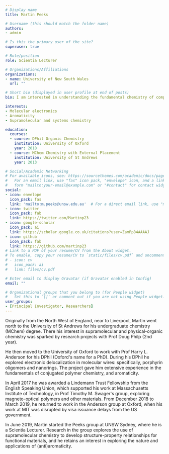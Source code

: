 ```yaml
---
# Display name
title: Martin Peeks

# Username (this should match the folder name)
authors:
- admin

# Is this the primary user of the site?
superuser: true

# Role/position
role: Scientia Lecturer

# Organizations/Affiliations
organizations:
- name: University of New South Wales
  url: ""

# Short bio (displayed in user profile at end of posts)
bio: I am interested in understanding the fundamental chemistry of complex molecules and molecular systems.

interests:
- Molecular electronics
- Aromaticity
- Supramolecular and systems chemistry

education:
  courses:
  - course: DPhil Organic Chemistry
    institution: University of Oxford
    year: 2018
  - course: MChem Chemistry with External Placement
    institution: University of St Andrews
    year: 2013

# Social/Academic Networking
# For available icons, see: https://sourcethemes.com/academic/docs/page-builder/#icons
#   For an email link, use "fas" icon pack, "envelope" icon, and a link in the
#   form "mailto:your-email@example.com" or "#contact" for contact widget.
social:
- icon: envelope
  icon_pack: fas
  link: 'mailto:m.peeks@unsw.edu.au'  # For a direct email link, use "mailto:test@example.org".
- icon: twitter
  icon_pack: fab
  link: https://twitter.com/Martinp23
- icon: google-scholar
  icon_pack: ai
  link: https://scholar.google.co.uk/citations?user=ZamPp84AAAAJ
- icon: github
  icon_pack: fab
  link: https://github.com/martinp23
# Link to a PDF of your resume/CV from the About widget.
# To enable, copy your resume/CV to `static/files/cv.pdf` and uncomment the lines below.
# - icon: cv
#   icon_pack: ai
#   link: files/cv.pdf

# Enter email to display Gravatar (if Gravatar enabled in Config)
email: ""

# Organizational groups that you belong to (for People widget)
#   Set this to `[]` or comment out if you are not using People widget.
user_groups:
- [Principal Investigator, Researchers]
---
```


Originally from the North West of England, near to Liverpool, Martin went north to the University of St Andrews for his undergraduate chemistry (MChem) degree. There his interest in supramolecular and physical-organic chemistry was sparked by research projects with Prof Doug Philp (2nd year).

He then moved to the University of Oxford to work with Prof Harry L. Anderson for his DPhil (Oxford's name for a PhD). During his DPhil he explored electronic delocalization in molecular wires: specifically, porphyrin oligomers and nanorings. The project gave him extensive experience in the fundamentals of conjugated polymer chemistry, and aromaticity.

In April 2017 he was awarded a Lindemann Trust Fellowship from the English Speaking Union, which supported his work at Massachusetts Institute of Technology, in Prof Timothy M. Swager's group, exploring magneto-optical polymers and other materials. From December 2018 to March 2019, he returned to work in the Anderson group at Oxford, when his work at MIT was disrupted by visa issuance delays from the US government. 

In June 2019, Martin started the Peeks group at UNSW Sydney, where he is a Scientia Lecturer. Research in the group explores the use of supramolecular chemistry to develop structure-property relationships for functional materials, and he retains an interest in exploring the nature and applications of (anti)aromaticity.

